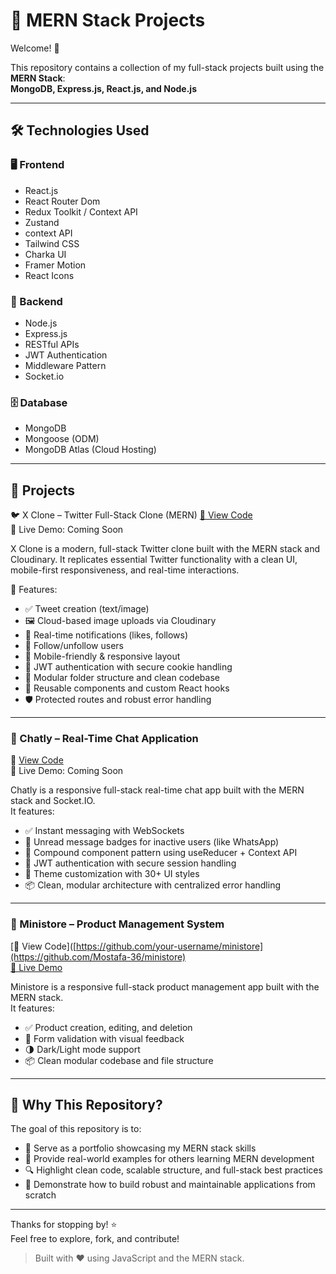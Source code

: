 # 🧱 MERN Stack Projects  
Welcome! 👋

This repository contains a collection of my full-stack projects built using the **MERN Stack**:  
**MongoDB, Express.js, React.js, and Node.js**

---

## 🛠️ Technologies Used

### 🖥️ Frontend
- React.js
- React Router Dom
- Redux Toolkit / Context API
- Zustand
- context API
- Tailwind CSS
- Charka UI
- Framer Motion
- React Icons

### 🧠 Backend
- Node.js
- Express.js
- RESTful APIs
- JWT Authentication
- Middleware Pattern
- Socket.io

### 🗄️ Database
- MongoDB
- Mongoose (ODM)
- MongoDB Atlas (Cloud Hosting)

---

## 📂 Projects

🐦 X Clone – Twitter Full-Stack Clone (MERN)
[🔗 View Code](https://github.com/Mostafa-36/X-clone)  
🚀 Live Demo: Coming Soon

X Clone is a modern, full-stack Twitter clone built with the MERN stack and Cloudinary.
It replicates essential Twitter functionality with a clean UI, mobile-first responsiveness, and real-time interactions.

🔑 Features:
- ✅ Tweet creation (text/image)
- 🖼️ Cloud-based image uploads via Cloudinary
- 🔔 Real-time notifications (likes, follows)
- 👥 Follow/unfollow users
- 📱 Mobile-friendly & responsive layout
- 🔐 JWT authentication with secure cookie handling
- 🧱 Modular folder structure and clean codebase
- 🧠 Reusable components and custom React hooks
- 🛡️ Protected routes and robust error handling
---

### 💬 Chatly – Real-Time Chat Application  
🔗 [View Code](https://github.com/Mostafa-36/Chatly-app)  
🚀 Live Demo: Coming Soon

Chatly is a responsive full-stack real-time chat app built with the MERN stack and Socket.IO.  
It features:

- ✅ Instant messaging with WebSockets  
- 🔢 Unread message badges for inactive users (like WhatsApp)  
- 🧠 Compound component pattern using useReducer + Context API  
- 🔐 JWT authentication with secure session handling  
- 🎨 Theme customization with 30+ UI styles  
- 📦 Clean, modular architecture with centralized error handling  
---

### 🛒 Ministore – Product Management System  
[🔗 View Code]([https://github.com/your-username/ministore](https://github.com/Mostafa-36/ministore)  
[🚀 Live Demo](https://ministore-demo.vercel.app)

Ministore is a responsive full-stack product management app built with the MERN stack.  
It features:

- ✅ Product creation, editing, and deletion  
- 🎨 Form validation with visual feedback  
- 🌗 Dark/Light mode support  
- 📦 Clean modular codebase and file structure  
---

## 📌 Why This Repository?

The goal of this repository is to:

- 🧠 Serve as a portfolio showcasing my MERN stack skills  
- 📘 Provide real-world examples for others learning MERN development  
- 🔍 Highlight clean code, scalable structure, and full-stack best practices  
- 🚀 Demonstrate how to build robust and maintainable applications from scratch

---

Thanks for stopping by! ⭐  
Feel free to explore, fork, and contribute!

> Built with ❤️ using JavaScript and the MERN stack.
